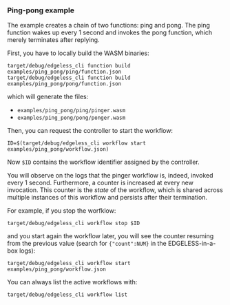 ### Ping-pong example

The example creates a chain of two functions: ping and pong. The ping function
wakes up every 1 second and invokes the pong function, which merely terminates
after replying.

First, you have to locally build the WASM binaries:

```
target/debug/edgeless_cli function build examples/ping_pong/ping/function.json
target/debug/edgeless_cli function build examples/ping_pong/pong/function.json
```

which will generate the files:

- `examples/ping_pong/ping/pinger.wasm`
- `examples/ping_pong/pong/ponger.wasm`

Then, you can request the controller to start the workflow:

```
ID=$(target/debug/edgeless_cli workflow start examples/ping_pong/workflow.json)
```

Now `$ID` contains the workflow identifier assigned by the controller.

You will observe on the logs that the pinger workflow is, indeed, invoked every
1 second. Furthermore, a counter is increased at every new invocation. This
counter is the _state_ of the workflow, which is shared across multiple
instances of this workflow and persists after their termination.

For example, if you stop the worfklow:

```
target/debug/edgeless_cli workflow stop $ID
```

and you start again the workflow later, you will see the counter resuming from
the previous value (search for `{"count":NUM}` in the EDGELESS-in-a-box logs):

```
target/debug/edgeless_cli workflow start examples/ping_pong/workflow.json
```

You can always list the active workflows with:

```
target/debug/edgeless_cli workflow list
```